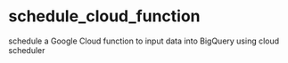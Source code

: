 # schedule_cloud_function
schedule a Google Cloud function to input data into BigQuery using cloud scheduler 
